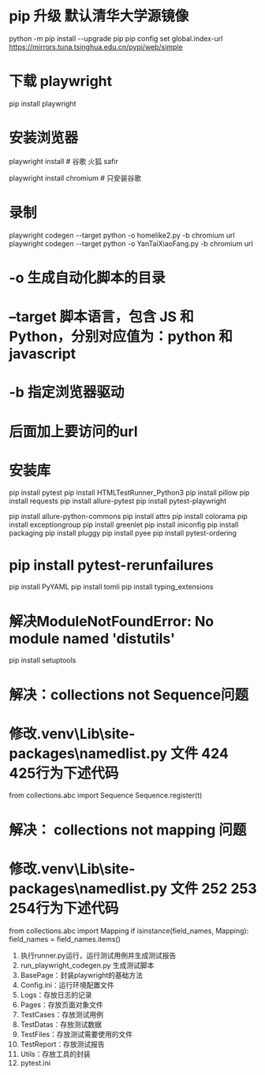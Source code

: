 
# pip 升级 默认清华大学源镜像
python -m pip install --upgrade pip
pip config set global.index-url https://mirrors.tuna.tsinghua.edu.cn/pypi/web/simple

# 下载 playwright
pip install playwright

# 安装浏览器
playwright install  # 谷歌 火狐 safir

playwright install chromium  # 只安装谷歌

# 录制
playwright codegen --target python -o homelike2.py -b chromium url
playwright codegen --target python -o YanTaiXiaoFang.py -b chromium url
# -o  生成自动化脚本的目录
# –target 脚本语言，包含 JS 和 Python，分别对应值为：python 和 javascript
# -b  指定浏览器驱动
# 后面加上要访问的url

# 安装库
pip install pytest
pip install HTMLTestRunner_Python3
pip install pillow
pip install requests
pip install allure-pytest
pip install pytest-playwright

pip install allure-python-commons
pip install attrs
pip install colorama
pip install exceptiongroup
pip install greenlet
pip install iniconfig
pip install packaging
pip install pluggy
pip install pyee
pip install pytest-ordering
# pip install pytest-rerunfailures
pip install PyYAML
pip install tomli
pip install typing_extensions

# 解决ModuleNotFoundError: No module named 'distutils'
pip install setuptools
# 解决：collections not Sequence问题   
# 修改.venv\Lib\site-packages\namedlist.py 文件 424 425行为下述代码
from collections.abc import Sequence
    Sequence.register(t)
# 解决： collections not mapping   问题
# 修改.venv\Lib\site-packages\namedlist.py 文件 252 253 254行为下述代码
from collections.abc import Mapping
    if isinstance(field_names, Mapping):
        field_names = field_names.items()

1. 执行runner.py运行，运行测试用例并生成测试报告
2. run_playwright_codegen.py  生成测试脚本
3. BasePage：封装playwright的基础方法
4. Config.ini：运行环境配置文件
5. Logs：存放日志的记录
6. Pages：存放页面对象文件
7. TestCases：存放测试用例
8. TestDatas：存放测试数据
9. TestFiles：存放测试需要使用的文件
10. TestReport：存放测试报告
11. Utils：存放工具的封装
12. pytest.ini